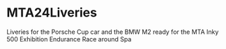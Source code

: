 # MTA24Liveries
Liveries for the Porsche Cup car and the BMW M2 ready for the MTA Inky 500 Exhibition Endurance Race around Spa
